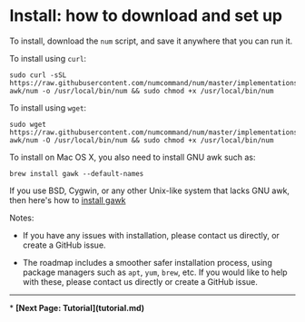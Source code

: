 # Install: how to download and set up

To install, download the `num` script, and save it anywhere that you can run it.

To install using `curl`:

    sudo curl -sSL https://raw.githubusercontent.com/numcommand/num/master/implementations/num-awk/num -o /usr/local/bin/num && sudo chmod +x /usr/local/bin/num

To install using `wget`:

    sudo wget https://raw.githubusercontent.com/numcommand/num/master/implementations/num-awk/num -O /usr/local/bin/num && sudo chmod +x /usr/local/bin/num

To install on Mac OS X, you also need to install GNU awk such as:

    brew install gawk --default-names

If you use BSD, Cygwin, or any other Unix-like system that lacks GNU awk,
then here's how to [install gawk](https://www.gnu.org/software/gawk/manual/html_node/Quick-Installation.html)

Notes:

  * If you have any issues with installation, please contact us directly, or create a GitHub issue.

  * The roadmap includes a smoother safer installation process, using package managers such as `apt`, `yum`, `brew`, etc. If you would like to help with these, please contact us directly or create a GitHub issue.


<p><hr><nav>
* <b>[Next Page: Tutorial](tutorial.md)</b>
</nav>
